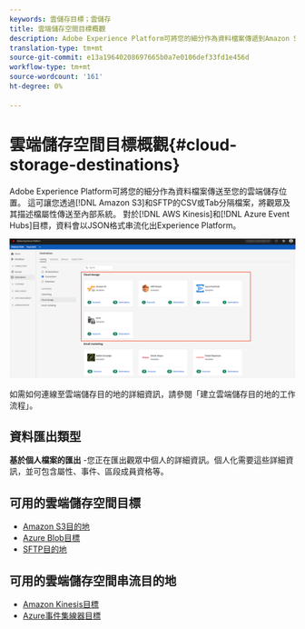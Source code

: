 ```yaml
---
keywords: 雲儲存目標；雲儲存
title: 雲端儲存空間目標概觀
description: Adobe Experience Platform可將您的細分作為資料檔案傳遞到Amazon S3、AWS Kinesis、Azure事件集線器或SFTP雲儲存位置。
translation-type: tm+mt
source-git-commit: e13a19640208697665b0a7e0106def33fd1e456d
workflow-type: tm+mt
source-wordcount: '161'
ht-degree: 0%

---
```



# 雲端儲存空間目標概觀{#cloud-storage-destinations}

Adobe Experience Platform可將您的細分作為資料檔案傳送至您的雲端儲存位置。 這可讓您透過[!DNL Amazon S3]和SFTP的CSV或Tab分隔檔案，將觀眾及其描述檔屬性傳送至內部系統。 對於[!DNL AWS Kinesis]和[!DNL Azure Event Hubs]目標，資料會以JSON格式串流化出Experience Platform。

![Adobe雲端儲存空間目標](../../assets/catalog/cloud-storage/cloud-storage-destinations.png)

如需如何連線至雲端儲存目的地的詳細資訊，請參閱「建立雲端儲存目的地的工作流程」。[](./workflow.md)

## 資料匯出類型

**基於個人檔案的匯出** -您正在匯出觀眾中個人的詳細資訊。個人化需要這些詳細資訊，並可包含屬性、事件、區段成員資格等。

## 可用的雲端儲存空間目標

- [Amazon S3目的地](./amazon-s3.md)
- [Azure Blob目標](./azure-blob.md)
- [SFTP目的地](./sftp.md)

## 可用的雲端儲存空間串流目的地

- [Amazon Kinesis目標](./amazon-kinesis.md)
- [Azure事件集線器目標](./azure-event-hubs.md)